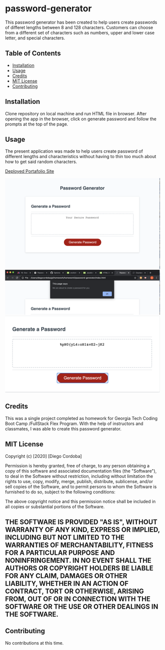 # password-generator
This password generator has been created to help users create passwords of differet lengths between 8 and 128 characters.  Customers can choose from a different set of characters such as numbers, upper and lower case letter, and special characters.

## Table of Contents 

* [Installation](#installation)
* [Usage](#usage)
* [Credits](#credits)
* [MIT License](#MIT-License)
* [Contributing](#Contributing)

## Installation

Clone repository on local machine and run HTML file in browser. After opening the app in the browser, click on generate password and follow the prompts at the top of the page.

## Usage 
The present application was made to help users create password of different lengths and characteristics without having to thin too much about how to get said random characters.

[Deployed Portafolio Site](https://diegocordoba87.github.io/password-generator/)

![Password Generator Main Screen ](assets/images/password_generator_main.png) 
![Password Generator First Prompt](assets/images/password_generator_prompt.png)
![Password Generator Result](assets/images/password_generated.png)

## Credits

This was a single project completed as homework for Georgia Tech Coding Boot Camp /FullStack Flex Program. With the help of instructors and classmates, I was able to create this password generator.

## MIT License

Copyright (c) [2020] [Diego Cordoba]

Permission is hereby granted, free of charge, to any person obtaining a copy
of this software and associated documentation files (the "Software"), to deal
in the Software without restriction, including without limitation the rights
to use, copy, modify, merge, publish, distribute, sublicense, and/or sell
copies of the Software, and to permit persons to whom the Software is
furnished to do so, subject to the following conditions:

The above copyright notice and this permission notice shall be included in all
copies or substantial portions of the Software.

THE SOFTWARE IS PROVIDED "AS IS", WITHOUT WARRANTY OF ANY KIND, EXPRESS OR
IMPLIED, INCLUDING BUT NOT LIMITED TO THE WARRANTIES OF MERCHANTABILITY,
FITNESS FOR A PARTICULAR PURPOSE AND NONINFRINGEMENT. IN NO EVENT SHALL THE
AUTHORS OR COPYRIGHT HOLDERS BE LIABLE FOR ANY CLAIM, DAMAGES OR OTHER
LIABILITY, WHETHER IN AN ACTION OF CONTRACT, TORT OR OTHERWISE, ARISING FROM,
OUT OF OR IN CONNECTION WITH THE SOFTWARE OR THE USE OR OTHER DEALINGS IN THE
SOFTWARE.
---

## Contributing

No contributions at this time. 